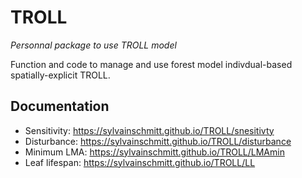 
<!-- README.md is generated from README.Rmd. Please edit that file -->
TROLL
=====

*Personnal package to use TROLL model*

Function and code to manage and use forest model indivdual-based spatially-explicit TROLL.

Documentation
-------------

-   Sensitivity: <https://sylvainschmitt.github.io/TROLL/snesitivty>
-   Disturbance: <https://sylvainschmitt.github.io/TROLL/disturbance>
-   Minimum LMA: <https://sylvainschmitt.github.io/TROLL/LMAmin>
-   Leaf lifespan: <https://sylvainschmitt.github.io/TROLL/LL>
